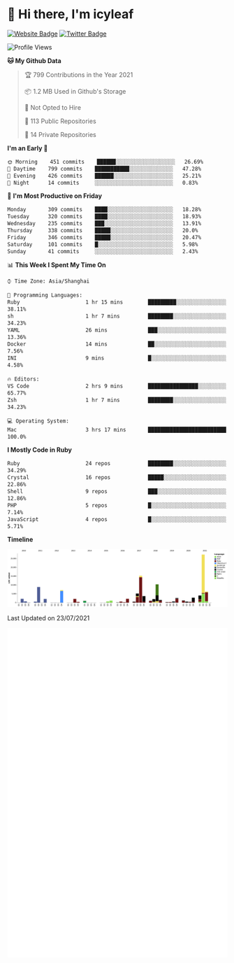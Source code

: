 # 👋 Hi there, I'm icyleaf

[![Website Badge](https://img.shields.io/badge/-icyleaf.com-444444?style=flat&logo=Google-Chrome&logoColor=f2f2f2&link=https://icyleaf.com)](https://icyleaf.com)
[![Twitter Badge](https://img.shields.io/badge/-@icyleaf-1da1f2?style=flat&labelColor=1ca0f1&logo=twitter&logoColor=white&link=https://twitter.com/icyleaf)](https://twitter.com/icyleaf)

<!--START_SECTION:waka-->
![Profile Views](http://img.shields.io/badge/Profile%20Views-1-blue)

**🐱 My Github Data** 

> 🏆 799 Contributions in the Year 2021
 > 
> 📦 1.2 MB Used in Github's Storage 
 > 
> 🚫 Not Opted to Hire
 > 
> 📜 113 Public Repositories 
 > 
> 🔑 14 Private Repositories  
 > 
**I'm an Early 🐤** 

```text
🌞 Morning    451 commits    ██████░░░░░░░░░░░░░░░░░░░   26.69% 
🌆 Daytime    799 commits    ███████████░░░░░░░░░░░░░░   47.28% 
🌃 Evening    426 commits    ██████░░░░░░░░░░░░░░░░░░░   25.21% 
🌙 Night      14 commits     ░░░░░░░░░░░░░░░░░░░░░░░░░   0.83%

```
📅 **I'm Most Productive on Friday** 

```text
Monday       309 commits    ████░░░░░░░░░░░░░░░░░░░░░   18.28% 
Tuesday      320 commits    ████░░░░░░░░░░░░░░░░░░░░░   18.93% 
Wednesday    235 commits    ███░░░░░░░░░░░░░░░░░░░░░░   13.91% 
Thursday     338 commits    █████░░░░░░░░░░░░░░░░░░░░   20.0% 
Friday       346 commits    █████░░░░░░░░░░░░░░░░░░░░   20.47% 
Saturday     101 commits    █░░░░░░░░░░░░░░░░░░░░░░░░   5.98% 
Sunday       41 commits     ░░░░░░░░░░░░░░░░░░░░░░░░░   2.43%

```


📊 **This Week I Spent My Time On** 

```text
⌚︎ Time Zone: Asia/Shanghai

💬 Programming Languages: 
Ruby                     1 hr 15 mins        █████████░░░░░░░░░░░░░░░░   38.11% 
sh                       1 hr 7 mins         ████████░░░░░░░░░░░░░░░░░   34.23% 
YAML                     26 mins             ███░░░░░░░░░░░░░░░░░░░░░░   13.36% 
Docker                   14 mins             ██░░░░░░░░░░░░░░░░░░░░░░░   7.56% 
INI                      9 mins              █░░░░░░░░░░░░░░░░░░░░░░░░   4.58%

🔥 Editors: 
VS Code                  2 hrs 9 mins        ████████████████░░░░░░░░░   65.77% 
Zsh                      1 hr 7 mins         ████████░░░░░░░░░░░░░░░░░   34.23%

💻 Operating System: 
Mac                      3 hrs 17 mins       █████████████████████████   100.0%

```

**I Mostly Code in Ruby** 

```text
Ruby                     24 repos            ████████░░░░░░░░░░░░░░░░░   34.29% 
Crystal                  16 repos            █████░░░░░░░░░░░░░░░░░░░░   22.86% 
Shell                    9 repos             ███░░░░░░░░░░░░░░░░░░░░░░   12.86% 
PHP                      5 repos             █░░░░░░░░░░░░░░░░░░░░░░░░   7.14% 
JavaScript               4 repos             █░░░░░░░░░░░░░░░░░░░░░░░░   5.71%

```


**Timeline**

![Chart not found](https://raw.githubusercontent.com/icyleaf/icyleaf/main/charts/bar_graph.png) 


 Last Updated on 23/07/2021
<!--END_SECTION:waka-->

![Metrics](https://github.com/icyleaf/icyleaf/blob/main/github-metrics.svg)
